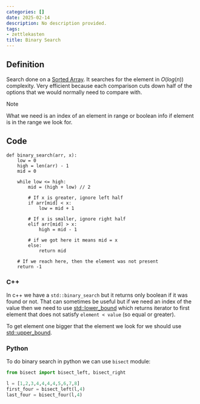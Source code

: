 ```yaml
---
categories: []
date: 2025-02-14
description: No description provided.
tags:
- zettlekasten
title: Binary Search
---
```


## Definition

Search done on a [Sorted Array](Sorted%20Array). It searches for the element in $O(log(n))$ complexity. Very efficient because each comparison cuts down half of the options that we would normally need to compare with.

> [!Note] 
> What we need is an index of an element in range or boolean info if element is in the range we look for. 

## Code

```pseudo
def binary_search(arr, x):
    low = 0
    high = len(arr) - 1
    mid = 0
 
    while low <= high:
        mid = (high + low) // 2
 
        # If x is greater, ignore left half
        if arr[mid] < x:
            low = mid + 1
 
        # If x is smaller, ignore right half
        elif arr[mid] > x:
            high = mid - 1
 
        # if we got here it means mid = x
        else:
            return mid
 
    # If we reach here, then the element was not present
    return -1
```

### C++

In c++ we have a `std::binary_search` but it returns only boolean if it was found or not. That can sometimes be useful but if we need an index of the value then we need to use [std::lower_bound](https://en.cppreference.com/w/cpp/algorithm/lower_bound) which returns iterator to first element that does not satisfy `element < value` (so equal or greater).

To get element one bigger that the element we look for we should use [std::upper_bound](https://en.cppreference.com/w/cpp/algorithm/upper_bound).

### Python

To do binary search in python we can use `bisect` module:

```Python
from bisect import bisect_left, bisect_right

l = [1,2,3,4,4,4,4,5,6,7,8]
first_four = bisect_left(l,4)
last_four = bisect_four(l,4)
```